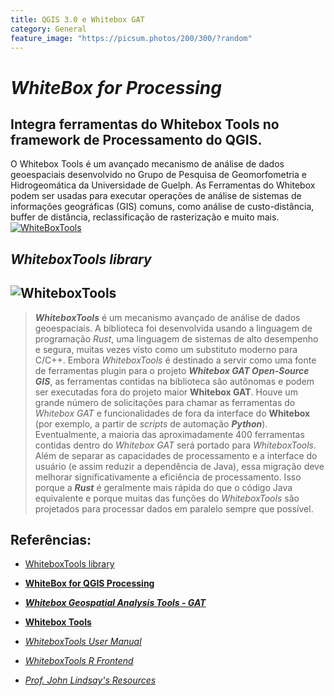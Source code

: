 ```yaml
---
title: QGIS 3.0 e Whitebox GAT
category: General
feature_image: "https://picsum.photos/200/300/?random"
---
```

# *WhiteBox for Processing*
## Integra ferramentas do Whitebox Tools no framework de Processamento do QGIS.
O Whitebox Tools é um avançado mecanismo de análise de dados geoespaciais desenvolvido no Grupo de Pesquisa de Geomorfometria e Hidrogeomática da Universidade de Guelph. As Ferramentas do Whitebox podem ser usadas para executar operações de análise de sistemas de informações geográficas (GIS) comuns, como análise de custo-distância, buffer de distância, reclassificação de rasterização e muito mais.
[![WhiteBoxTools](https://github.com/geosaber/r4geo/raw/gh-pages/img/whitebox-settings.png)](https://plugins.bruy.me/processing-whitebox.html)

## *WhiteboxTools library*
![WhiteboxTools](https://github.com/geosaber/r4geo/raw/gh-pages/img/whiteboxtoolslogoblue.png)
---
>***WhiteboxTools*** é um mecanismo avançado de análise de dados geoespaciais.
A biblioteca foi desenvolvida usando a linguagem de programação *Rust*, uma linguagem de sistemas de alto desempenho e segura, muitas vezes visto como um substituto moderno para C/C++.
Embora *WhiteboxTools* é destinado a servir como uma fonte de ferramentas plugin para o projeto ***Whitebox GAT Open-Source GIS***, as ferramentas contidas na biblioteca são autônomas e podem ser executadas fora do projeto maior **Whitebox GAT**.
Houve um grande número de solicitações para chamar as ferramentas do *Whitebox GAT* e funcionalidades de fora da interface do **Whitebox** (por exemplo, a partir de *scripts* de automação ***Python***).
Eventualmente, a maioria das aproximadamente 400 ferramentas contidas dentro do *Whitebox GAT* será portado para *WhiteboxTools*.
Além de separar as capacidades de processamento e a interface do usuário (e assim reduzir a dependência de Java), essa migração deve melhorar significativamente a eficiência de processamento.
Isso porque a ***Rust*** é geralmente mais rápida do que o código Java equivalente e porque muitas das funções do *WhiteboxTools* são projetados para processar dados em paralelo sempre que possível.

## Referências:

- [WhiteboxTools library](https://whiteboxgeospatial.wordpress.com/2017/07/10/announcing-the-whiteboxtools-library)

- [**WhiteBox for QGIS Processing**](https://plugins.bruy.me/processing-whitebox.html)

- [***Whitebox Geospatial Analysis Tools - GAT***](http://www.uoguelph.ca/~hydrogeo/Whitebox)

- [**Whitebox Tools**](https://github.com/jblindsay/whitebox-tools)

- [*WhiteboxTools User Manual*](https://jblindsay.github.io/wbt_book)

- [*WhiteboxTools R Frontend*](https://github.com/giswqs/whiteboxR)

- [*Prof. John Lindsay's Resources*](https://jblindsay.github.io)
